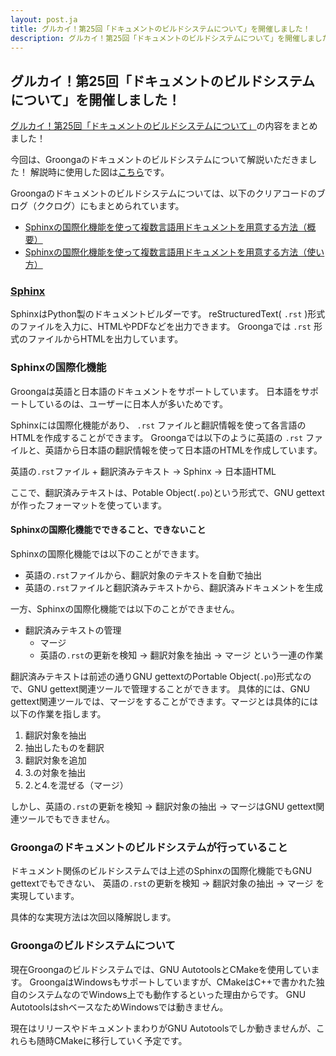 ```yaml
---
layout: post.ja
title: グルカイ！第25回「ドキュメントのビルドシステムについて」を開催しました！
description: グルカイ！第25回「ドキュメントのビルドシステムについて」を開催しました！
---
```


## グルカイ！第25回「ドキュメントのビルドシステムについて」を開催しました！

[グルカイ！第25回「ドキュメントのビルドシステムについて」](https://www.youtube.com/watch?v=OcHBLHgqIpw)の内容をまとめました！

今回は、Groongaのドキュメントのビルドシステムについて解説いただきました！
解説時に使用した図は[こちら](https://github.com/groonga/groonga.org/blob/gh-pages/images/grndev/2023-01-24-document-build-system.png)です。

Groongaのドキュメントのビルドシステムについては、以下のクリアコードのブログ（ククログ）にもまとめられています。

* [Sphinxの国際化機能を使って複数言語用ドキュメントを用意する方法（概要）](https://www.clear-code.com/blog/2011/5/31.html)
* [Sphinxの国際化機能を使って複数言語用ドキュメントを用意する方法（使い方）](https://www.clear-code.com/blog/2011/6/19.html)

### [Sphinx](https://www.sphinx-doc.org/ja/master/)

SphinxはPython製のドキュメントビルダーです。
reStructuredText( `.rst` )形式のファイルを入力に、HTMLやPDFなどを出力できます。
Groongaでは `.rst` 形式のファイルからHTMLを出力しています。

### Sphinxの国際化機能

Groongaは英語と日本語のドキュメントをサポートしています。
日本語をサポートしているのは、ユーザーに日本人が多いためです。

Sphinxには国際化機能があり、 `.rst` ファイルと翻訳情報を使って各言語のHTMLを作成することができます。
Groongaでは以下のように英語の `.rst` ファイルと、英語から日本語の翻訳情報を使って日本語のHTMLを作成しています。

英語の`.rst`ファイル + 翻訳済みテキスト -> Sphinx -> 日本語HTML

ここで、翻訳済みテキストは、Potable Object(`.po`)という形式で、GNU gettextが作ったフォーマットを使っています。

#### Sphinxの国際化機能でできること、できないこと

Sphinxの国際化機能では以下のことができます。
    
* 英語の`.rst`ファイルから、翻訳対象のテキストを自動で抽出
* 英語の`.rst`ファイルと翻訳済みテキストから、翻訳済みドキュメントを生成

一方、Sphinxの国際化機能では以下のことができません。

 * 翻訳済みテキストの管理 
   * マージ
   * 英語の`.rst`の更新を検知 -> 翻訳対象を抽出 -> マージ という一連の作業
  
翻訳済みテキストは前述の通りGNU gettextのPortable Object(`.po`)形式なので、GNU gettext関連ツールで管理することができます。
具体的には、GNU gettext関連ツールでは、マージをすることができます。マージとは具体的には以下の作業を指します。

1. 翻訳対象を抽出
2. 抽出したものを翻訳
3. 翻訳対象を追加
4. 3.の対象を抽出
5. 2.と4.を混ぜる（マージ）

しかし、英語の`.rst`の更新を検知 -> 翻訳対象の抽出 -> マージはGNU gettext関連ツールでもできません。

### Groongaのドキュメントのビルドシステムが行っていること

ドキュメント関係のビルドシステムでは上述のSphinxの国際化機能でもGNU gettextでもできない、
英語の`.rst`の更新を検知 -> 翻訳対象の抽出 -> マージ を実現しています。

具体的な実現方法は次回以降解説します。

### Groongaのビルドシステムについて

現在Groongaのビルドシステムでは、GNU AutotoolsとCMakeを使用しています。
GroongaはWindowsもサポートしていますが、CMakeはC++で書かれた独自のシステムなのでWindows上でも動作するといった理由からです。
GNU AutotoolsはshベースなためWindowsでは動きません。

現在はリリースやドキュメントまわりがGNU Autotoolsでしか動きませんが、これらも随時CMakeに移行していく予定です。
